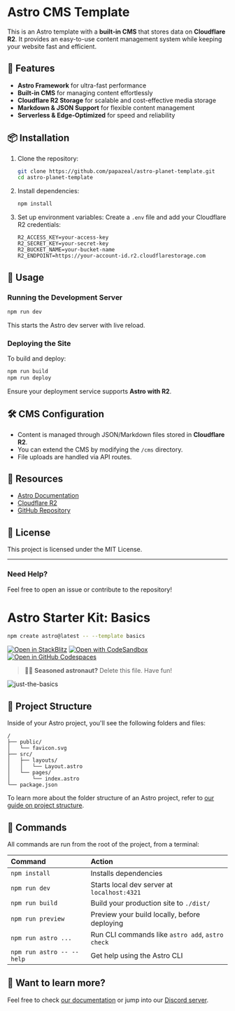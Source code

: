 # Astro CMS Template

This is an Astro template with a **built-in CMS** that stores data on **Cloudflare R2**. It provides an easy-to-use content management system while keeping your website fast and efficient.

## 🚀 Features

- **Astro Framework** for ultra-fast performance
- **Built-in CMS** for managing content effortlessly
- **Cloudflare R2 Storage** for scalable and cost-effective media storage
- **Markdown & JSON Support** for flexible content management
- **Serverless & Edge-Optimized** for speed and reliability

## 📦 Installation

1. Clone the repository:

   ```sh
   git clone https://github.com/papazeal/astro-planet-template.git
   cd astro-planet-template
   ```

2. Install dependencies:

   ```sh
   npm install
   ```

3. Set up environment variables:
   Create a `.env` file and add your Cloudflare R2 credentials:
   ```env
   R2_ACCESS_KEY=your-access-key
   R2_SECRET_KEY=your-secret-key
   R2_BUCKET_NAME=your-bucket-name
   R2_ENDPOINT=https://your-account-id.r2.cloudflarestorage.com
   ```

## 📝 Usage

### Running the Development Server

```sh
npm run dev
```

This starts the Astro dev server with live reload.

### Deploying the Site

To build and deploy:

```sh
npm run build
npm run deploy
```

Ensure your deployment service supports **Astro with R2**.

## 🛠️ CMS Configuration

- Content is managed through JSON/Markdown files stored in **Cloudflare R2**.
- You can extend the CMS by modifying the `/cms` directory.
- File uploads are handled via API routes.

## 🔗 Resources

- [Astro Documentation](https://docs.astro.build/)
- [Cloudflare R2](https://developers.cloudflare.com/r2/)
- [GitHub Repository](https://github.com/papazeal/astro-planet-template)

## 📄 License

This project is licensed under the MIT License.

---

### Need Help?

Feel free to open an issue or contribute to the repository!

# Astro Starter Kit: Basics

```sh
npm create astro@latest -- --template basics
```

[![Open in StackBlitz](https://developer.stackblitz.com/img/open_in_stackblitz.svg)](https://stackblitz.com/github/withastro/astro/tree/latest/examples/basics)
[![Open with CodeSandbox](https://assets.codesandbox.io/github/button-edit-lime.svg)](https://codesandbox.io/p/sandbox/github/withastro/astro/tree/latest/examples/basics)
[![Open in GitHub Codespaces](https://github.com/codespaces/badge.svg)](https://codespaces.new/withastro/astro?devcontainer_path=.devcontainer/basics/devcontainer.json)

> 🧑‍🚀 **Seasoned astronaut?** Delete this file. Have fun!

![just-the-basics](https://github.com/withastro/astro/assets/2244813/a0a5533c-a856-4198-8470-2d67b1d7c554)

## 🚀 Project Structure

Inside of your Astro project, you'll see the following folders and files:

```text
/
├── public/
│   └── favicon.svg
├── src/
│   ├── layouts/
│   │   └── Layout.astro
│   └── pages/
│       └── index.astro
└── package.json
```

To learn more about the folder structure of an Astro project, refer to [our guide on project structure](https://docs.astro.build/en/basics/project-structure/).

## 🧞 Commands

All commands are run from the root of the project, from a terminal:

| Command                   | Action                                           |
| :------------------------ | :----------------------------------------------- |
| `npm install`             | Installs dependencies                            |
| `npm run dev`             | Starts local dev server at `localhost:4321`      |
| `npm run build`           | Build your production site to `./dist/`          |
| `npm run preview`         | Preview your build locally, before deploying     |
| `npm run astro ...`       | Run CLI commands like `astro add`, `astro check` |
| `npm run astro -- --help` | Get help using the Astro CLI                     |

## 👀 Want to learn more?

Feel free to check [our documentation](https://docs.astro.build) or jump into our [Discord server](https://astro.build/chat).
